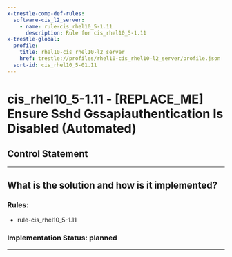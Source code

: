 ```yaml
---
x-trestle-comp-def-rules:
  software-cis_l2_server:
    - name: rule-cis_rhel10_5-1.11
      description: Rule for cis_rhel10_5-1.11
x-trestle-global:
  profile:
    title: rhel10-cis_rhel10-l2_server
    href: trestle://profiles/rhel10-cis_rhel10-l2_server/profile.json
  sort-id: cis_rhel10_5-01.11
---
```


# cis_rhel10_5-1.11 - \[REPLACE_ME\] Ensure Sshd Gssapiauthentication Is Disabled (Automated)

## Control Statement

______________________________________________________________________

## What is the solution and how is it implemented?

<!-- For implementation status enter one of: implemented, partial, planned, alternative, not-applicable -->

<!-- Note that the list of rules under ### Rules: is read-only and changes will not be captured after assembly to JSON -->

<!-- Add control implementation description here for control: cis_rhel10_5-1.11 -->

### Rules:

  - rule-cis_rhel10_5-1.11

### Implementation Status: planned

______________________________________________________________________
